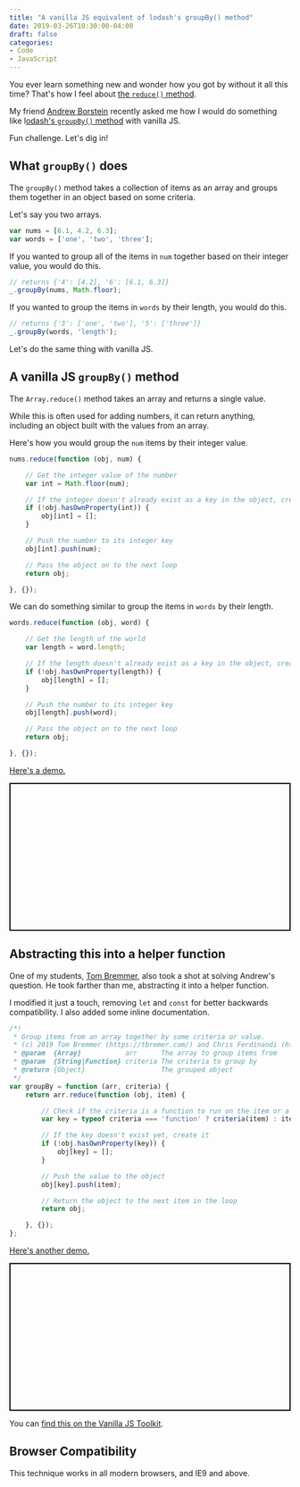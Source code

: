 ```yaml
---
title: "A vanilla JS equivalent of lodash's groupBy() method"
date: 2019-03-26T10:30:00-04:00
draft: false
categories:
- Code
- JavaScript
---
```


You ever learn something new and wonder how you got by without it all this time? That's how I feel about [the `reduce()` method](/using-array.reduce-in-vanilla-js/).

My friend [Andrew Borstein](https://andrewborstein.com/) recently asked me how I would do something like l[odash's `groupBy()` method](https://lodash.com/docs/#groupBy) with vanilla JS.

Fun challenge. Let's dig in!

## What `groupBy()` does

The `groupBy()` method takes a collection of items as an array and groups them together in an object based on some criteria.

Let's say you two arrays.

```js
var nums = [6.1, 4.2, 6.3];
var words = ['one', 'two', 'three'];
```

If you wanted to group all of the items in `num` together based on their integer value, you would do this.

```js
// returns {'4': [4.2], '6': [6.1, 6.3]}
_.groupBy(nums, Math.floor);
```

If you wanted to group the items in `words` by their length, you would do this.

```js
// returns {'3': ['one', 'two'], '5': ['three']}
_.groupBy(words, 'length');
```

Let's do the same thing with vanilla JS.

## A vanilla JS `groupBy()` method

The `Array.reduce()` method takes an array and returns a single value.

While this is often used for adding numbers, it can return anything, including an object built with the values from an array.

Here's how you would group the `num` items by their integer value.

```js
nums.reduce(function (obj, num) {

	// Get the integer value of the number
	var int = Math.floor(num);

	// If the integer doesn't already exist as a key in the object, create it
	if (!obj.hasOwnProperty(int)) {
		obj[int] = [];
	}

	// Push the number to its integer key
	obj[int].push(num);

	// Pass the object on to the next loop
	return obj;

}, {});
```

We can do something similar to group the items in `words` by their length.

```js
words.reduce(function (obj, word) {

	// Get the length of the world
	var length = word.length;

	// If the length doesn't already exist as a key in the object, create it
	if (!obj.hasOwnProperty(length)) {
		obj[length] = [];
	}

	// Push the number to its integer key
	obj[length].push(word);

	// Pass the object on to the next loop
	return obj;

}, {});
```

[Here's a demo.](https://codepen.io/cferdinandi/pen/gEyZde)

<p class="codepen" data-height="265" data-theme-id="0" data-default-tab="js" data-user="cferdinandi" data-slug-hash="gEyZde" style="height: 265px; box-sizing: border-box; display: flex; align-items: center; justify-content: center; border: 2px solid black; margin: 1em 0; padding: 1em;" data-pen-title="Grouping with reduce()"></p>

## Abstracting this into a helper function

One of my students, [Tom Bremmer](https://tbremer.com/), also took a shot at solving Andrew's question. He took farther than me, abstracting it into a helper function.

I modified it just a touch, removing `let` and `const` for better backwards compatibility. I also added some inline documentation.

```js
/*!
 * Group items from an array together by some criteria or value.
 * (c) 2019 Tom Bremmer (https://tbremer.com/) and Chris Ferdinandi (https://gomakethings.com), MIT License,
 * @param  {Array}           arr      The array to group items from
 * @param  {String|Function} criteria The criteria to group by
 * @return {Object}                   The grouped object
 */
var groupBy = function (arr, criteria) {
	return arr.reduce(function (obj, item) {

		// Check if the criteria is a function to run on the item or a property of it
		var key = typeof criteria === 'function' ? criteria(item) : item[criteria];

		// If the key doesn't exist yet, create it
		if (!obj.hasOwnProperty(key)) {
			obj[key] = [];
		}

		// Push the value to the object
		obj[key].push(item);

		// Return the object to the next item in the loop
		return obj;

	}, {});
};

```

[Here's another demo.](https://codepen.io/cferdinandi/pen/KEYbeE)

<p class="codepen" data-height="265" data-theme-id="0" data-default-tab="js" data-user="cferdinandi" data-slug-hash="KEYbeE" style="height: 265px; box-sizing: border-box; display: flex; align-items: center; justify-content: center; border: 2px solid black; margin: 1em 0; padding: 1em;" data-pen-title="groupBy()"></p>

You can [find this on the Vanilla JS Toolkit](https://vanillajstoolkit.com/helpers/groupby/).

## Browser Compatibility

This technique works in all modern browsers, and IE9 and above.
